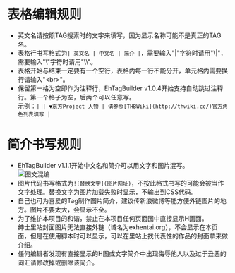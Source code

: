 # 表格编辑规则
* 英文名请按照TAG搜索时的文字来填写，因为显示名称可能不是真正的TAG名。
* 表格行书写格式为`| 英文名 | 中文名 | 简介 |`，需要输入"|"字符时请用"\\\|"，需要输入"\\"字符时请用"\\\\"。
* 表格开始与结束一定要有一个空行，表格内每一行不能分开，单元格内需要换行请输入"\<br\>"。
* 保留第一格为空即作为注释行，EhTagBuilder v1.0.4开始支持自动跳过注释行。第一个格子为空，后两个可以任意写。<br>
示例：`| | ▼东方Project 人物 | 请参照[THBWiki](http://thwiki.cc/)官方角色列表填写 |`

# 简介书写规则
* EhTagBuilder v1.1.1开始中文名和简介可以用文字和图片混写。<br>
 ![图文混编](http://ww3.sinaimg.cn/large/6c84b2d6gw1f3tviu3ys8j20cl084dh8.jpg)
* 图片代码书写格式为`![替换文字](图片网址)`，不按此格式书写的可能会被当作文字处理。替换文字为图片加载失败时显示，不输出到CSS代码。
* 自己也可为喜爱的Tag制作图片简介，建议传新浪微博等能方便外链图片的地方。图片不要太大，会显示不全。
* 为了维护本项目的和谐，禁止在本项目任何页面图中直接显示H画面。<br>
 绅士里站封面图片无法直接外链（域名为exhentai.org），不会显示在本页面，但是在使用脚本时可以显示，可以在里站上找代表性的作品的封面拿来做介绍。
* 任何编辑者发现有直接显示的H图或文字简介中出现侮辱他人以及过于丑恶的词汇请修改掉或删除该简介。